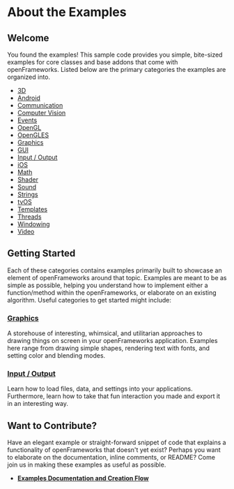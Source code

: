 # About the Examples


## Welcome

You found the examples! This sample code provides you simple, bite-sized examples for core classes and base addons that come with openFrameworks. Listed below are the primary categories the examples are organized into.

* [3D](3d/)
* [Android](android/)
* [Communication](communication/)
* [Computer Vision](computer_vision/)
* [Events](events/)
* [OpenGL](gl/)
* [OpenGLES](gles/)
* [Graphics](graphics/)
* [GUI](gui/)
* [Input / Output](input_output/)
* [iOS](ios/)
* [Math](math/)
* [Shader](shader/)
* [Sound](sound/)
* [Strings](strings/)
* [tvOS](tvOS/)
* [Templates](templates/)
* [Threads](threads/)
* [Windowing](windowing/)
* [Video](video/)

## Getting Started

Each of these categories contains examples primarily built to showcase an element of openFrameworks around that topic. Examples are meant to be as simple as possible, helping you understand how to implement either a function/method within the openFrameworks, or elaborate on an existing algorithm. Useful categories to get started might include:

### [Graphics](graphics/)

A storehouse of interesting, whimsical, and utilitarian approaches to drawing things on screen in your openFrameworks application. Examples here range from drawing simple shapes, rendering text with fonts, and setting color and blending modes.

### [Input / Output](input_output/)

Learn how to load files, data, and settings into your applications. Furthermore, learn how to take that fun interaction you made and export it in an interesting way.


## Want to Contribute?

Have an elegant example or straight-forward snippet of code that explains a functionality of openFrameworks that doesn't yet exist? Perhaps you want to elaborate on the documentation, inline comments, or README? Come join us in making these examples as useful as possible.

* **[Examples Documentation and Creation Flow](https://github.com/openframeworks/openFrameworks/wiki/Examples-Contribution-Process-Flow)**
